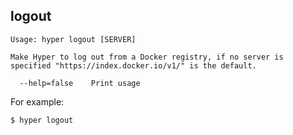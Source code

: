 ## logout

    Usage: hyper logout [SERVER]

    Make Hyper to log out from a Docker registry, if no server is
	specified "https://index.docker.io/v1/" is the default.

      --help=false    Print usage

For example:

    $ hyper logout